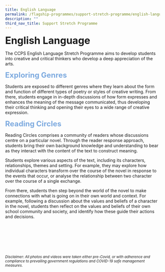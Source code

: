 ```yaml
---
title: English Language
permalink: /flagship-programmes/support-stretch-programme/english-language/
description: ""
third_nav_title: Support Stretch Programme
---
```

<b><font size=6>English Language</font></b>

The CCPS English Language Stretch Programme aims to develop students into creative and critical thinkers who develop a deep appreciation of the arts.

  
<b><font size=5 color="#7daadf">Exploring Genres</font></b>

Students are exposed to different genres where they learn about the form and function of different types of poetry or styles of creative writing. From there, students engage in in-depth discussions of how form expresses and enhances the meaning of the message communicated, thus developing their critical thinking and opening their eyes to a wide range of creative expression.   

  
<b><font size=5 color="#7daadf">Reading Circles</font></b>

Reading Circles comprises a community of readers whose discussions centre on a particular novel. Through the reader response approach, 
students bring their own background knowledge and understanding to bear as they interact with the content of the text to construct meaning.  

Students explore various aspects of the text, including its characters, relationships, themes and setting. For example, they may explore how individual characters transform over the course of the novel in response to the events that occur, or analyse the relationship between two character over the course of a single exchange.   

From there, students then step beyond the world of the novel to make connections with what is going on in their own world and context. For example, following a discussion about the values and beliefs of a character in the novel, students then reflect on the values and beliefs of their own school community and society, and identify how these guide their actions and decisions.

<br><br><br><br><br><br>
<sup>_Disclaimer: All photos and videos were taken either pre-Covid, or with adherence and compliance to prevailing government regulations and COVID-19 safe management measures._</sup>